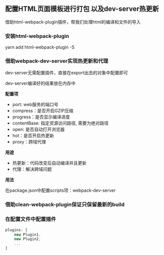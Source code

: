 ##  配置HTML页面模板进行打包 以及dev-server热更新

借助html-webpack-plugin插件，帮我们处理html的编译和文件的导入



### 安装html-webpack-plugin

yarn add html-webpack-plugin -S



### 借助webpack-dev-server实现热更新和代理

dev-server无需配置插件，直接在export出去的对象中配置即可

dev-server编译好的结果放在内存中

**配置项**

- port: web服务的端口号
- compress：是否开启GZIP压缩
- progress：是否显示编译进度
- contentBase: 指定资源访问路径, 需要为绝对路径
- open: 是否自动打开浏览器
- hot：是否开启热更新
- proxy：跨域代理

**用途**

- 热更新：代码改变后自动编译并且更新
- 代理：解决跨域问题

**用法**

在package.json中配置scripts项：webpack-dev-server



### 借助clean-webpack-plugin保证只保留最新的build





### 在配置文件中配置插件

```javascript
plugins: [
    new Plugin1,
    new Plugin2,
    ...
]
```


